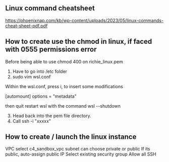 ## Linux command cheatsheet

https://phoenixnap.com/kb/wp-content/uploads/2023/05/linux-commands-cheat-sheet-pdf.pdf

## How to create use the chmod in linux, if faced with 0555 permissions error

Before being able to use chmod 400 on richie_linux.pem

1. Have to go into /etc folder
2. sudo vim wsl.conf

Within the wsl.conf, press i, to insert some modifications

[automount]
options = "metadata"

then quit
restart wsl with the command wsl --shutdown

3. Head back into the pem file directory.
4. Call ssh -i "xxxxx"

## How to create / launch the linux instance

VPC select c4_sandbox_vpc
subnet can choose private or public
If its public, auto-assign public IP
Select existing security group
Allow all SSH
